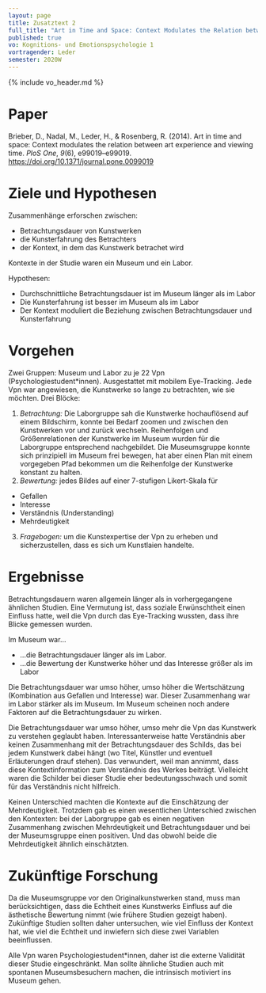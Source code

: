 ```yaml
---
layout: page
title: Zusatztext 2
full_title: "Art in Time and Space: Context Modulates the Relation between Art Experience and Viewing Time"
published: true
vo: Kognitions- und Emotionspsychologie 1
vortragender: Leder
semester: 2020W
---
```


{% include vo_header.md %}

# Paper

<div>Brieber, D., Nadal, M., Leder, H., &amp; Rosenberg, R. (2014). Art in time and space: Context modulates the relation between art experience and viewing time. <i>PloS One</i>, <i>9</i>(6), e99019–e99019. <a href="https://doi.org/10.1371/journal.pone.0099019">https://doi.org/10.1371/journal.pone.0099019</a></div>

# Ziele und Hypothesen

Zusammenhänge erforschen zwischen:
* Betrachtungsdauer von Kunstwerken
* die Kunsterfahrung des Betrachters
* der Kontext, in dem das Kunstwerk betrachet wird

Kontexte in der Studie waren ein Museum und ein Labor.

Hypothesen:
* Durchschnittliche Betrachtungsdauer ist im Museum länger als im Labor
* Die Kunsterfahrung ist besser im Museum als im Labor
* Der Kontext moduliert die Beziehung zwischen Betrachtungsdauer und Kunsterfahrung

# Vorgehen

Zwei Gruppen: Museum und Labor zu je 22 Vpn (Psychologiestudent*innen). Ausgestattet mit mobilem Eye-Tracking. Jede Vpn war angewiesen, die Kunstwerke so lange zu betrachten, wie sie möchten.
Drei Blöcke:
1. _Betrachtung:_ Die Laborgruppe sah die Kunstwerke hochauflösend auf einem Bildschirm, konnte bei Bedarf zoomen und zwischen den Kunstwerken vor und zurück wechseln. Reihenfolgen und Größenrelationen der Kunstwerke im Museum wurden für die Laborgruppe entsprechend nachgebildet. Die Museumsgruppe konnte sich prinzipiell im Museum frei bewegen, hat aber einen Plan mit einem vorgegeben Pfad bekommen um die Reihenfolge der Kunstwerke konstant zu halten.
2. _Bewertung:_ jedes Bildes auf einer 7-stufigen Likert-Skala für
  * Gefallen
  * Interesse
  * Verständnis (Understanding)
  * Mehrdeutigkeit
3. _Fragebogen:_ um die Kunstexpertise der Vpn zu erheben und sicherzustellen, dass es sich um Kunstlaien handelte.

# Ergebnisse

Betrachtungsdauern waren allgemein länger als in vorhergegangene ähnlichen Studien. Eine Vermutung ist, dass soziale Erwünschtheit einen Einfluss hatte, weil die Vpn durch das Eye-Tracking wussten, dass ihre Blicke gemessen wurden.

Im Museum war...
* ...die Betrachtungsdauer länger als im Labor.
* ...die Bewertung der Kunstwerke höher und das Interesse größer als im Labor

Die Betrachtungsdauer war umso höher, umso höher die Wertschätzung (Kombination aus Gefallen und Interesse) war. Dieser Zusammenhang war im Labor stärker als im Museum. Im Museum scheinen noch andere Faktoren auf die Betrachtungsdauer zu wirken.

Die Betrachtungsdauer war umso höher, umso mehr die Vpn das Kunstwerk zu verstehen geglaubt haben. Interessanterweise hatte Verständnis aber keinen Zusammenhang mit der Betrachtungsdauer des Schilds, das bei jedem Kunstwerk dabei hängt (wo Titel, Künstler und eventuell Erläuterungen drauf stehen). Das verwundert, weil man annimmt, dass diese Kontextinformation zum Verständnis des Werkes beiträgt. Vielleicht waren die Schilder bei dieser Studie eher bedeutungsschwach und somit für das Verständnis nicht hilfreich.

Keinen Unterschied machten die Kontexte auf die Einschätzung der Mehrdeutigkeit. Trotzdem gab es einen wesentlichen Unterschied zwischen den Kontexten: bei der Laborgruppe gab es einen negativen Zusammenhang zwischen Mehrdeutigkeit und Betrachtungsdauer und bei der Museumsgruppe einen positiven. Und das obwohl beide die Mehrdeutigkeit ähnlich einschätzten.

#  Zukünftige Forschung

Da die Museumsgruppe vor den Originalkunstwerken stand, muss man berücksichtigen, dass die Echtheit eines Kunstwerks Einfluss auf die ästhetische Bewertung nimmt (wie frühere Studien gezeigt haben). Zukünftige Studien sollten daher untersuchen, wie viel Einfluss der Kontext hat, wie viel die Echtheit und inwiefern sich diese zwei Variablen beeinflussen.

Alle Vpn waren Psychologiestudent*innen, daher ist die externe Validität dieser Studie eingeschränkt. Man sollte ähnliche Studien auch mit spontanen Museumsbesuchern machen, die intrinsisch motiviert ins Museum gehen.
